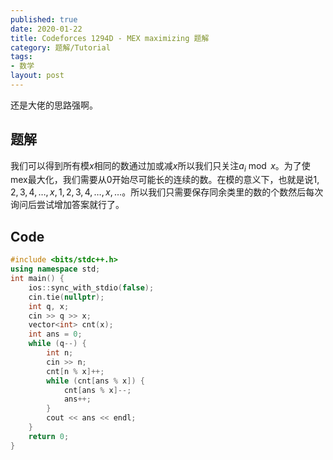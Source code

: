 ```yaml
---
published: true
date: 2020-01-22
title: Codeforces 1294D - MEX maximizing 题解
category: 题解/Tutorial
tags: 
- 数学
layout: post
---
```

还是大佬的思路强啊。


## 题解

我们可以得到所有模$x$相同的数通过加或减$x$所以我们只关注$a_i\bmod x$。为了使mex最大化，我们需要从0开始尽可能长的连续的数。在模的意义下，也就是说$1,2,3,4,\dots,x,1,2,3,4,\dots,x,\dots$。所以我们只需要保存同余类里的数的个数然后每次询问后尝试增加答案就行了。

## Code
```cpp
#include <bits/stdc++.h>
using namespace std;
int main() {
    ios::sync_with_stdio(false);
    cin.tie(nullptr);
    int q, x;
    cin >> q >> x;
    vector<int> cnt(x);
    int ans = 0;
    while (q--) {
        int n;
        cin >> n;
        cnt[n % x]++;
        while (cnt[ans % x]) {
            cnt[ans % x]--;
            ans++;
        }
        cout << ans << endl;
    }
    return 0;
}
```
